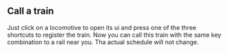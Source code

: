 ## Call a train ##
Just click on a locomotive to open its ui and press one of the three shortcuts to register the train. Now you can call this train with the same key combination to a rail near you. Tha actual schedule will not change.
